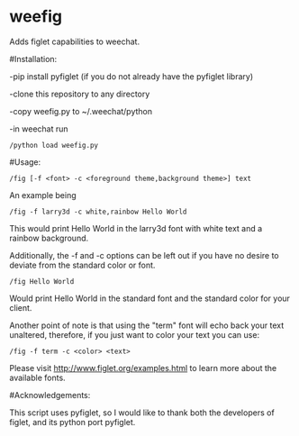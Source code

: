 # weefig
Adds figlet capabilities to weechat.

#Installation:

-pip install pyfiglet (if you do not already have the pyfiglet library)

-clone this repository to any directory

-copy weefig.py to ~/.weechat/python

-in weechat run 
```
/python load weefig.py
```
#Usage:
```
/fig [-f <font> -c <foreground theme,background theme>] text
```
An example being 
```
/fig -f larry3d -c white,rainbow Hello World
```
This would print Hello World in the larry3d font with white text and a rainbow background.

Additionally, the -f and -c options can be left out if you have no desire to deviate from the standard color or font.
```
/fig Hello World
```
Would print Hello World in the standard font and the standard color for your client.

Another point of note is that using the "term" font will echo back your text unaltered, therefore, if you just want to color your text you can use:
```
/fig -f term -c <color> <text>
```

Please visit http://www.figlet.org/examples.html to learn more about the available fonts.

#Acknowledgements:

This script uses pyfiglet, so I would like to thank both the developers of figlet, and its python port pyfiglet.
